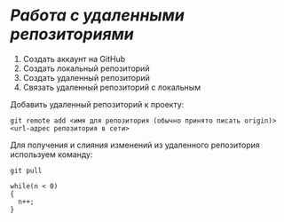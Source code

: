 # ***Работа с удаленными репозиториями***
1. Создать аккаунт на GitHub
2. Создать локальный репозиторий
3. Создать удаленный репозиторий
4. Связать удаленный репозиторий с локальным

Добавить удаленный репозиторий к проекту:
```
git remote add <имя для репозитория (обычно принято писать origin)> <url-адрес репозитория в сети>
```
Для получения и слияния изменений из удаленного репозитория используем команду:
```
git pull
```
```
while(n < 0)
{
  n++;
}
```
